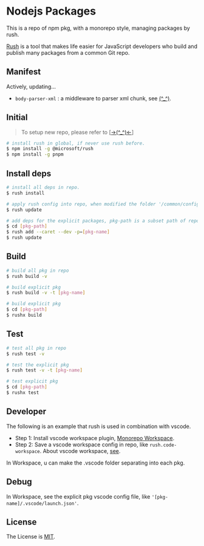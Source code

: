 # Nodejs Packages

This is a repo of npm pkg, with a monorepo style, managing packages by rush.

[Rush](https://rushjs.io/) is a tool that makes life easier for JavaScript developers who build and publish many packages from a common Git repo.


## Manifest

Actively, updating...

- `body-parser-xml` : a middleware to parser xml chunk, see [(^_^)](./packages//body-parser-xml/README.md).

## Initial

> To setup new repo, please refer to [[->(^\_^)<-](https://rushjs.io/pages/maintainer/setup_new_repo/)]

```bash
# install rush in global, if never use rush before.
$ npm install -g @microsoft/rush
$ npm install -g pnpm
```

## Install deps

```bash
# install all deps in repo.
$ rush install

# apply rush config into repo, when modified the folder '/common/config/rush/*' and the file 'rush.json' in root.
$ rush update

# add deps for the explicit packages, pkg-path is a subset path of repo, --dev map to devDependencies in package.json
$ cd [pkg-path]
$ rush add --caret --dev -p=[pkg-name]
$ rush update
```

## Build

```bash
# build all pkg in repo
$ rush build -v

# build explicit pkg
$ rush build -v -t [pkg-name]

# build explicit pkg
$ cd [pkg-path]
$ rushx build
```

## Test

```bash
# test all pkg in repo
$ rush test -v

# test the explicit pkg
$ rush test -v -t [pkg-name]

# test explicit pkg
$ cd [pkg-path]
$ rushx test
```

## Developer

The following is an example that rush is used in combination with vscode.

- Step 1: Install vscode workspace plugin, [Monorepo Workspace](https://marketplace.visualstudio.com/items?itemName=folke.vscode-monorepo-workspace).
- Step 2: Save a vscode workspace config in repo, like `rush.code-workspace`. About vscode workspace, [see](https://code.visualstudio.com/docs/editor/workspaces).

In Workspace, u can make the .vscode folder separating into each pkg.

## Debug

In Workspace, see the explicit pkg vscode config file, like `'[pkg-name]/.vscode/launch.json'`.

## License

The License is [MIT](LICENSE).
